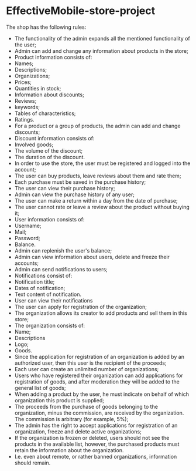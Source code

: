 # EffectiveMobile-store-project
The shop has the following rules:
- The functionality of the admin expands all the mentioned functionality of the user;
- Admin can add and change any information about products in the store;
- Product information consists of:
- Names;
- Descriptions;
- Organizations;
- Prices;
- Quantities in stock;
- Information about discounts;
- Reviews;
- keywords;
- Tables of characteristics;
- Ratings.
- For a product or a group of products, the admin can add and change discounts;
- Discount information consists of:
- Involved goods;
- The volume of the discount;
- The duration of the discount.
- In order to use the store, the user must be registered and logged into the account;
- The user can buy products, leave reviews about them and rate them;
- Each purchase must be saved in the purchase history;
- The user can view their purchase history;
- Admin can view the purchase history of any user;
- The user can make a return within a day from the date of purchase;
- The user cannot rate or leave a review about the product without buying it;
- User information consists of:
- Username;
- Mail;
- Password;
- Balance.
- Admin can replenish the user's balance;
- Admin can view information about users, delete and freeze their accounts;
- Admin can send notifications to users;
- Notifications consist of:
- Notification title;
- Dates of notification;
- Text content of notification.
- User can view their notifications
- The user can apply for registration of the organization;
- The organization allows its creator to add products and sell them in this store;
- The organization consists of:
- Name;
- Descriptions
- Logo;
- Goods.
- Since the application for registration of an organization is added by an authorized user, then this user is the recipient of the proceeds;
- Each user can create an unlimited number of organizations;
- Users who have registered their organization can add applications for registration of goods, and after moderation they will be added to the general list of goods;
- When adding a product by the user, he must indicate on behalf of which organization this product is supplied;
- The proceeds from the purchase of goods belonging to the organization, minus the commission, are received by the organization. The commission is arbitrary (for example, 5%);
- The admin has the right to accept applications for registration of an organization, freeze and delete active organizations;
- If the organization is frozen or deleted, users should not see the products in the available list, however, the purchased products must retain the information about the organization.
- I.e. even about remote, or rather banned organizations, information should remain.
